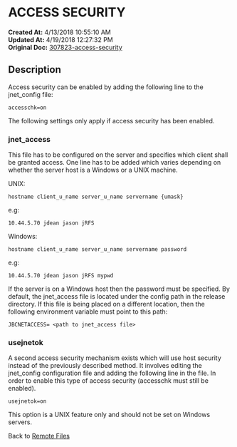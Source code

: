 # ACCESS SECURITY

**Created At:** 4/13/2018 10:55:10 AM  
**Updated At:** 4/19/2018 12:27:32 PM  
**Original Doc:** [307823-access-security](https://docs.jbase.com/44204-remote-files/307823-access-security)  


## Description

Access security can be enabled by adding the following line to the jnet\_config file:

```
accesschk=on 
```

The following settings only apply if access security has been enabled.

### 


### jnet\_access 

This file has to be configured on the server and specifies which client shall be granted access. One line has to be added which varies depending on whether the server host is a Windows or a UNIX machine.

UNIX:

```
hostname client_u_name server_u_name servername {umask}  
```

e.g:

```
10.44.5.70 jdean jason jRFS 
```

Windows:

```
hostname client_u_name server_u_name servername password 
```

e.g:

```
10.44.5.70 jdean jason jRFS mypwd 
```

If the server is on a Windows host then the password must be specified. By default, the jnet\_access file is located under the config path in the release directory. If this file is being placed on a different location, then the following environment variable must point to this path:

```
JBCNETACCESS= <path to jnet_access file> 
```

### 


### usejnetok 

A second access security mechanism exists which will use host security instead of the previously described method. It involves editing the jnet\_config configuration file and adding the following line in the file. In order to enable this type of access security (accesschk must still be enabled).

```
usejnetok=on 
```

This option is a UNIX feature only and should not be set on Windows servers.



Back to [Remote Files](./../jbase-remote-file-service-%28jrfs%29)
